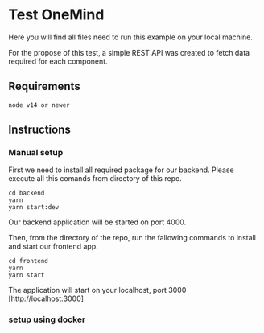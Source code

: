 # Test OneMind

Here you will find all files need to run this example on your local machine.

For the propose of this test, a simple REST API was created to fetch data required for each component.

## Requirements
`node v14 or newer`

## Instructions
### Manual setup
First we need to install all required package for our backend. Please execute all this comands from directory of this repo.

```
cd backend
yarn
yarn start:dev
```
Our backend application will be started on port 4000.

Then, from the directory of the repo, run the fallowing commands to install and start our frontend app.
```
cd frontend
yarn
yarn start
```
The application will start on your localhost, port 3000 [http://localhost:3000]

### setup using docker





